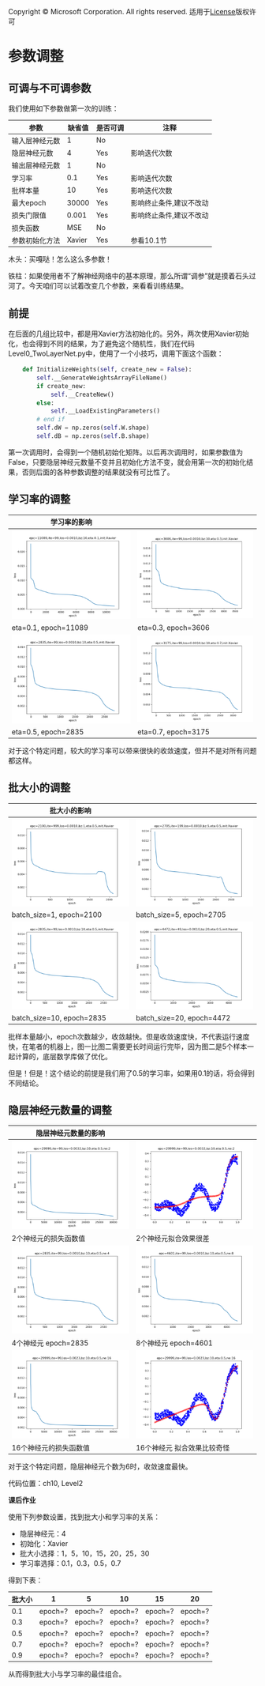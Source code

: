 Copyright © Microsoft Corporation. All rights reserved.
  适用于[License](https://github.com/Microsoft/ai-edu/blob/master/LICENSE.md)版权许可

# 参数调整

## 可调与不可调参数

我们使用如下参数做第一次的训练：

|参数|缺省值|是否可调|注释|
|---|---|---|---|
|输入层神经元数|1|No|
|隐层神经元数|4|Yes|影响迭代次数|
|输出层神经元数|1|No|
|学习率|0.1|Yes|影响迭代次数|
|批样本量|10|Yes|影响迭代次数|
|最大epoch|30000|Yes|影响终止条件,建议不改动|
|损失门限值|0.001|Yes|影响终止条件,建议不改动|
|损失函数|MSE|No|
|参数初始化方法|Xavier|Yes|参看10.1节

木头：买嘎哒！怎么这么多参数！

铁柱：如果使用者不了解神经网络中的基本原理，那么所谓“调参”就是摸着石头过河了。今天咱们可以试着改变几个参数，来看看训练结果。

## 前提

在后面的几组比较中，都是用Xavier方法初始化的。另外，两次使用Xavier初始化，也会得到不同的结果，为了避免这个随机性，我们在代码Level0_TwoLayerNet.py中，使用了一个小技巧，调用下面这个函数：

```Python
    def InitializeWeights(self, create_new = False):
        self.__GenerateWeightsArrayFileName()
        if create_new:
            self.__CreateNew()
        else:
            self.__LoadExistingParameters()
        # end if
        self.dW = np.zeros(self.W.shape)
        self.dB = np.zeros(self.B.shape)

```

第一次调用时，会得到一个随机初始化矩阵。以后再次调用时，如果参数值为False，只要隐层神经元数量不变并且初始化方法不变，就会用第一次的初始化结果，否则后面的各种参数调整的结果就没有可比性了。

## 学习率的调整

|学习率的影响||
|---|---|
|<img src=".\Images\10\eta_01_loss.png">|<img src=".\Images\10\eta_03_loss.png">|
|eta=0.1, epoch=11089|eta=0.3, epoch=3606|
|<img src=".\Images\10\eta_05_loss.png">|<img src=".\Images\10\eta_07_loss.png">|
|eta=0.5, epoch=2835|eta=0.7, epoch=3175|


对于这个特定问题，较大的学习率可以带来很快的收敛速度，但并不是对所有问题都这样。


## 批大小的调整

|批大小的影响||
|------|---|
|<img src=".\Images\10\bz_1_loss.png">|<img src=".\Images\10\bz_5_loss.png">|
|batch_size=1, epoch=2100|batch_size=5, epoch=2705|
|<img src=".\Images\10\bz_10_loss.png">|<img src=".\Images\10\bz_20_loss.png">|
|batch_size=10, epoch=2835|batch_size=20, epoch=4472|

批样本量越小，epoch次数越少，收敛越快。但是收敛速度快，不代表运行速度快，在笔者的机器上，图一比图二需要更长时间运行完毕，因为图二是5个样本一起计算的，底层数学库做了优化。

但是！但是！这个结论的前提是我们用了0.5的学习率，如果用0.1的话，将会得到不同结论。

## 隐层神经元数量的调整

|隐层神经元数量的影响||
|---|---|
|<img src=".\Images\10\ne_2_loss.png">|<img src=".\Images\10\ne_2_result.png">|
|2个神经元的损失函数值|2个神经元拟合效果很差|
|<img src=".\Images\10\ne_4_loss.png">|<img src=".\Images\10\ne_8_loss.png">|
|4个神经元 epoch=2835|8个神经元 epoch=4601|
|<img src=".\Images\10\ne_16_loss.png">|<img src=".\Images\10\ne_16_result.png">|
|16个神经元的损失函数值|16个神经元 拟合效果比较奇怪|

对于这个特定问题，隐层神经元个数为6时，收敛速度最快。

代码位置：ch10, Level2


**课后作业**

使用下列参数设置，找到批大小和学习率的关系：

- 隐层神经元：4
- 初始化：Xavier
- 批大小选择：1，5，10，15，20，25，30
- 学习率选择：0.1，0.3，0.5，0.7

得到下表：

|批大小|1|5|10|15|20|
|---|---|---|---|---|---|
|0.1|epoch=?|epoch=?|epoch=?|epoch=?|epoch=?|
|0.3|epoch=?|epoch=?|epoch=?|epoch=?|epoch=?|
|0.5|epoch=?|epoch=?|epoch=?|epoch=?|epoch=?|
|0.7|epoch=?|epoch=?|epoch=?|epoch=?|epoch=?|
|0.9|epoch=?|epoch=?|epoch=?|epoch=?|epoch=?|

从而得到批大小与学习率的最佳组合。
